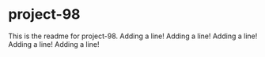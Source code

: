 # project-98

This is the readme for project-98.
Adding a line!
Adding a line!
Adding a line!
Adding a line!
Adding a line!
